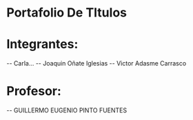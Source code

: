 ﻿# Portafolio De TItulos

 # Integrantes:
 -- Carla...
 -- Joaquin Oñate Iglesias
 -- Victor Adasme Carrasco

# Profesor:
-- GUILLERMO EUGENIO PINTO FUENTES
